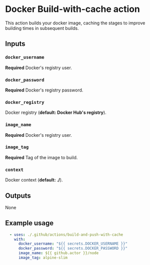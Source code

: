 # Docker Build-with-cache action

This action builds your docker image, caching the stages to improve building times in subsequent builds.

## Inputs

### `docker_username`

**Required** Docker's registry user.

### `docker_password`

**Required** Docker's registry password.

### `docker_registry`

Docker registry (**default: Docker Hub's registry**).


### `image_name`

**Required** Docker's registry user.

### `image_tag`

**Required** Tag of the image to build.

### `context`

Docker context (**default: ./**).

## Outputs

None

## Example usage

```yml
  - uses: ./.github/actions/build-and-push-with-cache
    with:
      docker_username: "${{ secrets.DOCKER_USERNAME }}"
      docker_password: "${{ secrets.DOCKER_PASSWORD }}"
      image_name: ${{ github.actor }}/node
      image_tag: alpine-slim
```
